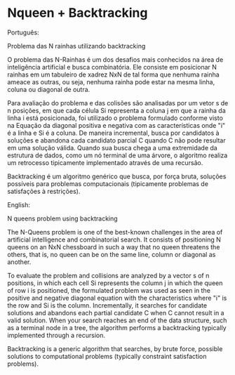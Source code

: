 # Nqueen + Backtracking

Português:

Problema das N rainhas utilizando backtracking

O problema das N-Rainhas é um dos desafios mais conhecidos na área de inteligência artificial e busca combinatória. Ele consiste em posicionar N rainhas em um tabuleiro de xadrez NxN de tal forma que nenhuma rainha ameace as outras, ou seja, nenhuma rainha pode estar na mesma linha, coluna ou diagonal de outra. 

Para avaliação do problema e das colisões são analisadas por um vetor s de n posições, em que cada célula Si representa a coluna j em que a rainha da linha i está posicionada, foi utilizado o problema formulado conforme visto na Equação da diagonal positiva e negativa com as características onde "i" é a linha e Si é a coluna. De maneira incremental, busca por candidatos à soluções e abandona cada candidato parcial C quando C não pode resultar em uma solução válida. Quando sua busca chega a uma extremidade da estrutura de dados, como um nó terminal de uma árvore, o algoritmo realiza um retrocesso tipicamente implementado através de uma recursão.

Backtracking é um algoritmo genérico que busca, por força bruta, soluções possíveis para problemas computacionais (tipicamente problemas de satisfações à restrições).

English:

N queens problem using backtracking

The N-Queens problem is one of the best-known challenges in the area of artificial intelligence and combinatorial search. It consists of positioning N queens on an NxN chessboard in such a way that no queen threatens the others, that is, no queen can be on the same line, column or diagonal as another.

To evaluate the problem and collisions are analyzed by a vector s of n positions, in which each cell Si represents the column j in which the queen of row i is positioned, the formulated problem was used as seen in the positive and negative diagonal equation with the characteristics where "i" is the row and Si is the column. Incrementally, it searches for candidate solutions and abandons each partial candidate C when C cannot result in a valid solution. When your search reaches an end of the data structure, such as a terminal node in a tree, the algorithm performs a backtracking typically implemented through a recursion.

Backtracking is a generic algorithm that searches, by brute force, possible solutions to computational problems (typically constraint satisfaction problems).
